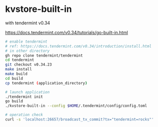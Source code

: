 # kvstore-built-in

with tendermint v0.34

https://docs.tendermint.com/v0.34/tutorials/go-built-in.html

```bash
# enable tendermint
# ref: https://docs.tendermint.com/v0.34/introduction/install.html
# in other directory
gh repo clone tendermint/tendermint
cd tendermint
git checkout v0.34.23
make install
make build
cd build
cp tendermint (application_directory)

# launch application
./tendermint init
go build
./kvstore-built-in --config $HOME/.tendermint/config/config.toml

# operation check
curl -s 'localhost:26657/broadcast_tx_commit?tx="tendermint=rocks"'
```
